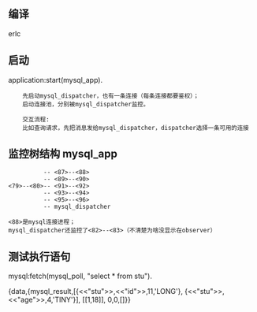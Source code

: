 ## 编译
erlc

## 启动
application:start(mysql_app).

```
    先启动mysql_dispatcher，也有一条连接（每条连接都要鉴权）；
    启动连接池，分别被mysql_dispatcher监控。
    
    交互流程:
    比如查询请求，先把消息发给mysql_dispatcher，dispatcher选择一条可用的连接
```

## 监控树结构 mysql_app
```
          -- <87>--<88>
          -- <89>--<90>   
<79>--<80>-- <91>--<92>
          -- <93>--<94>
          -- <95>--<96>
          -- mysql_dispatcher

<88>是mysql连接进程；
mysql_dispatcher还监控了<82>--<83>（不清楚为啥没显示在observer）
```

## 测试执行语句
mysql:fetch(mysql_poll, "select * from stu").

{data,{mysql_result,[{<<"stu">>,<<"id">>,11,'LONG'},
{<<"stu">>,<<"age">>,4,'TINY'}],
[[1,18]],
0,0,[]}}




